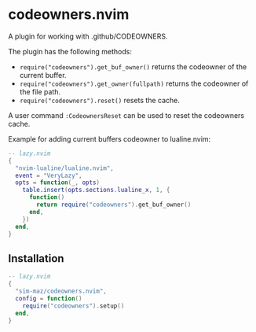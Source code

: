 # codeowners.nvim

A plugin for working with .github/CODEOWNERS.

The plugin has the following methods:

- `require("codeowners").get_buf_owner()` returns the codeowner of the current buffer.
- `require("codeowners").get_owner(fullpath)` returns the codeowner of the file path.
- `require("codeowners").reset()` resets the cache.

A user command `:CodeownersReset` can be used to reset the codeowners cache.

Example for adding current buffers codeowner to lualine.nvim:

```lua
-- lazy.nvim
{
  "nvim-lualine/lualine.nvim",
  event = "VeryLazy",
  opts = function(_, opts)
    table.insert(opts.sections.lualine_x, 1, {
      function()
        return require("codeowners").get_buf_owner()
      end,
    })
  end,
}
```

## Installation

```lua
-- lazy.nvim
{
  "sim-maz/codeowners.nvim",
  config = function()
    require("codeowners").setup()
  end,
}
```

